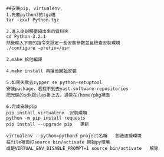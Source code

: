 	##安裝pip, virtualenv, 
	1.先載python3的tgz檔
	tar -zxvf Python.tgz

	2.進入剛剛解壓縮出來的資料夾
	cd Python-3.2.1
	然後輸入下面的指令來設定一些安裝參數並且檢查安裝環境
	./configure –prefix=/usr

	3.make 給他編譯

	4.make install 再讓他開始安裝

	5.如果失敗去zypper se python-setuptool
	安裝package，若找不到去yast-software-repositories
	把光碟的sdk跟sles掛上去，通常在/home/pkg裡面

	6.完成安裝pip
	pip install virtualenv	安裝環境
	python -m pip install requests
	pip install --upgrade pip	更新

	virtualenv --python=python3 project名稱	創造虛擬環境
	在file裡面打source bin/activate	開始py環境
	或是VIRTUAL_ENV_DISABLE_PROMPT=1 source bin/activate	 解除
